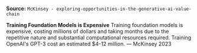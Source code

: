 **Source:** `McKinsey - exploring-opportunities-in-the-generative-ai-value-chain`

**Training Foundation Models is Expensive**
Training foundation models is expensive, costing millions of dollars and taking months due to the repetitive nature and substantial computational resources required. Training OpenAI's GPT-3 cost an estimated $4-12 million. — McKinsey 2023
